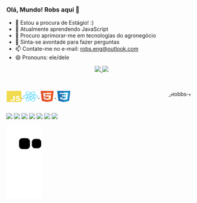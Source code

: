 ### Olá, Mundo! Robs aqui 👋

- 🔭 Estou a procura de Estágio! :)
- 🌱 Atualmente aprendendo JavaScript
- 🤔 Procuro aprimorar-me em tecnologias do agronegócio
- 💬 Sinta-se avontade para fazer perguntas
- 📫 Contate-me no e-mail: robs.eng@outlook.com
- 😄 Pronouns: ele/dele

<div align="center">
  <a href="https://github.com/robbsjr">
  <img height="180em" src="https://github-readme-stats.vercel.app/api?username=robbsjr&show_icons=true&theme=dark&include_all_commits=true&count_private=true"/>
  <img height="180em" src="https://github-readme-stats.vercel.app/api/top-langs/?username=robbsjr&layout=compact&langs_count=7&theme=dark"/>
</div>
  
 ##

<div style="display: inline_block"><br>
  <img align="center" alt="Rafa-Js" height="30" width="40" src="https://raw.githubusercontent.com/devicons/devicon/master/icons/javascript/javascript-plain.svg">
  <img align="center" alt="Rafa-React" height="30" width="40" src="https://raw.githubusercontent.com/devicons/devicon/master/icons/react/react-original.svg">
  <img align="center" alt="Rafa-HTML" height="30" width="40" src="https://raw.githubusercontent.com/devicons/devicon/master/icons/html5/html5-original.svg">
  <img align="center" alt="Rafa-CSS" height="30" width="40" src="https://raw.githubusercontent.com/devicons/devicon/master/icons/css3/css3-original.svg">

  <img align="right" alt="Robbs-Pic" height="150" style="border-radius:50px;" src="https://static.rankone.global/img/avatars/cybrodi-3HgXysbJvEupCAF9biBwLr.jpg">
</div>
  
 ##
  
  <div> 
  <a href="https://www.youtube.com/channel/UCbcyIj1rilYMEtcVQ5duH7Q" target="_blank"><img src="https://img.shields.io/badge/YouTube-FF0000?style=for-the-badge&logo=youtube&logoColor=white" target="_blank"></a>
  <a href="https://www.instagram.com/r0bbsjr/" target="_blank"><img src="https://img.shields.io/badge/-Instagram-%23E4405F?style=for-the-badge&logo=instagram&logoColor=white" target="_blank"></a>
 	<a href="https://www.twitch.tv/cybrodi" target="_blank"><img src="https://img.shields.io/badge/Twitch-9146FF?style=for-the-badge&logo=twitch&logoColor=white" target="_blank"></a>
  <a href="https://www.facebook.com/robbsjr" target="_blank"><img src="https://img.shields.io/badge/Facebook-1877F2?style=for-the-badge&logo=facebook&logoColor=white" target="_blank"></a>
 <a href="https://discord.gg/BnHtatZWNF" target="_blank"><img src="https://img.shields.io/badge/Discord-7289DA?style=for-the-badge&logo=discord&logoColor=white" target="_blank"></a> 
  <a href = "mailto:robs.eng@outlook.com"><img src="https://img.shields.io/badge/-Gmail-%23333?style=for-the-badge&logo=gmail&logoColor=white" target="_blank"></a>
  <a href="https://www.linkedin.com/in/robseng/" target="_blank"><img src="https://img.shields.io/badge/-LinkedIn-%230077B5?style=for-the-badge&logo=linkedin&logoColor=white" target="_blank"></a> 
 
  ![Snake animation](https://github.com/rafaballerini/rafaballerini/blob/output/github-contribution-grid-snake.svg)
 
</div>
